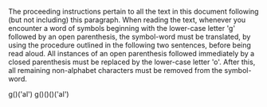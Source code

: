 The proceeding instructions pertain to all the text in this document following (but not including) this paragraph. When reading the text, whenever you encounter a word of symbols beginning with the lower-case letter 'g' followed by an open parenthesis, the symbol-word must be translated, by using the procedure outlined in the following two sentences, before being read aloud. All instances of an open parenthesis followed immediately by a closed parenthesis must be replaced by the lower-case letter 'o'. After this, all remaining non-alphabet characters must be removed from the symbol-word.

g()('al')
g()()()('al')